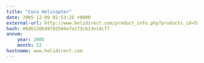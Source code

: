 ```yaml
---
title: "Coco Helicopter"
date: 2005-12-09 02:53:25 +0000
external-url: http://www.helidirect.com/product_info.php?products_id=594
hash: 06d6126b49792504e7a173cb13e14cf7
annum:
    year: 2005
    month: 12
hostname: www.helidirect.com
---
```




